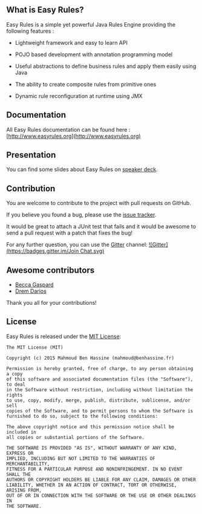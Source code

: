 ## What is Easy Rules?

Easy Rules is a simple yet powerful Java Rules Engine providing the following features :

 * Lightweight framework and easy to learn API

 * POJO based development with annotation programming model

 * Useful abstractions to define business rules and apply them easily using Java

 * The ability to create composite rules from primitive ones

 * Dynamic rule reconfiguration at runtime using JMX

## Documentation

All Easy Rules documentation can be found here : [http://www.easyrules.org](http://www.easyrules.org)

## Presentation

You can find some slides about Easy Rules on [speaker deck](https://speakerdeck.com/benas/easy-rules).

## Contribution

You are welcome to contribute to the project with pull requests on GitHub.

If you believe you found a bug, please use the [issue tracker](https://github.com/benas/easy-rules/issues).

It would be great to attach a JUnit test that fails and it would be awesome to send a pull request with a patch that fixes the bug!

For any further question, you can use the [Gitter](https://gitter.im/benas/easy-rules) channel: [![Gitter](https://badges.gitter.im/Join Chat.svg)](https://gitter.im/benas/easy-rules?utm_source=badge&utm_medium=badge&utm_campaign=pr-badge&utm_content=badge)

## Awesome contributors

* [Becca Gaspard](https://github.com/beccagaspard)
* [Drem Darios](https://github.com/drem-darios)

Thank you all for your contributions!

## License
Easy Rules is released under the [MIT License](http://opensource.org/licenses/mit-license.php/):

```
The MIT License (MIT)

Copyright (c) 2015 Mahmoud Ben Hassine (mahmoud@benhassine.fr)

Permission is hereby granted, free of charge, to any person obtaining a copy
of this software and associated documentation files (the "Software"), to deal
in the Software without restriction, including without limitation the rights
to use, copy, modify, merge, publish, distribute, sublicense, and/or sell
copies of the Software, and to permit persons to whom the Software is
furnished to do so, subject to the following conditions:

The above copyright notice and this permission notice shall be included in
all copies or substantial portions of the Software.

THE SOFTWARE IS PROVIDED "AS IS", WITHOUT WARRANTY OF ANY KIND, EXPRESS OR
IMPLIED, INCLUDING BUT NOT LIMITED TO THE WARRANTIES OF MERCHANTABILITY,
FITNESS FOR A PARTICULAR PURPOSE AND NONINFRINGEMENT. IN NO EVENT SHALL THE
AUTHORS OR COPYRIGHT HOLDERS BE LIABLE FOR ANY CLAIM, DAMAGES OR OTHER
LIABILITY, WHETHER IN AN ACTION OF CONTRACT, TORT OR OTHERWISE, ARISING FROM,
OUT OF OR IN CONNECTION WITH THE SOFTWARE OR THE USE OR OTHER DEALINGS IN
THE SOFTWARE.
```

